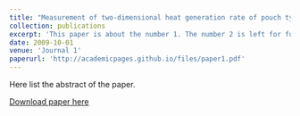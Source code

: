 ```yaml
---
title: "Measurement of two-dimensional heat generation rate of pouch type lithium-ion battery using a multifunctional calorimeter"
collection: publications
excerpt: 'This paper is about the number 1. The number 2 is left for future work.'
date: 2009-10-01
venue: 'Journal 1'
paperurl: 'http://academicpages.github.io/files/paper1.pdf'
---
```

Here list the abstract of the paper.

[Download paper here](http://academicpages.github.io/files/paper1.pdf)